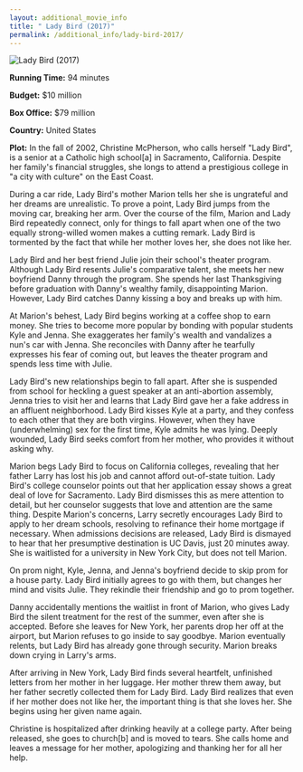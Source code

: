 ```yaml
---
layout: additional_movie_info
title: " Lady Bird (2017)"
permalink: /additional_info/lady-bird-2017/
---
```


![ Lady Bird (2017)](https://upload.wikimedia.org/wikipedia/en/6/61/Lady_Bird_poster.jpeg)

**Running Time:** 94 minutes

**Budget:** $10 million

**Box Office:** $79 million

**Country:** United States

**Plot:** In the fall of 2002, Christine McPherson, who calls herself "Lady Bird", is a senior at a Catholic high school[a] in Sacramento, California. Despite her family's financial struggles, she longs to attend a prestigious college in "a city with culture" on the East Coast.

During a car ride, Lady Bird's mother Marion tells her she is ungrateful and her dreams are unrealistic. To prove a point, Lady Bird jumps from the moving car, breaking her arm. Over the course of the film, Marion and Lady Bird repeatedly connect, only for things to fall apart when one of the two equally strong-willed women makes a cutting remark. Lady Bird is tormented by the fact that while her mother loves her, she does not like her.

Lady Bird and her best friend Julie join their school's theater program. Although Lady Bird resents Julie's comparative talent, she meets her new boyfriend Danny through the program. She spends her last Thanksgiving before graduation with Danny's wealthy family, disappointing Marion. However, Lady Bird catches Danny kissing a boy and breaks up with him.

At Marion's behest, Lady Bird begins working at a coffee shop to earn money. She tries to become more popular by bonding with popular students Kyle and Jenna. She exaggerates her family's wealth and vandalizes a nun's car with Jenna. She reconciles with Danny after he tearfully expresses his fear of coming out, but leaves the theater program and spends less time with Julie.

Lady Bird's new relationships begin to fall apart. After she is suspended from school for heckling a guest speaker at an anti-abortion assembly, Jenna tries to visit her and learns that Lady Bird gave her a fake address in an affluent neighborhood. Lady Bird kisses Kyle at a party, and they confess to each other that they are both virgins. However, when they have (underwhelming) sex for the first time, Kyle admits he was lying. Deeply wounded, Lady Bird seeks comfort from her mother, who provides it without asking why.

Marion begs Lady Bird to focus on California colleges, revealing that her father Larry has lost his job and cannot afford out-of-state tuition. Lady Bird's college counselor points out that her application essay shows a great deal of love for Sacramento. Lady Bird dismisses this as mere attention to detail, but her counselor suggests that love and attention are the same thing. Despite Marion's concerns, Larry secretly encourages Lady Bird to apply to her dream schools, resolving to refinance their home mortgage if necessary. When admissions decisions are released, Lady Bird is dismayed to hear that her presumptive destination is UC Davis, just 20 minutes away. She is waitlisted for a university in New York City, but does not tell Marion. 

On prom night, Kyle, Jenna, and Jenna's boyfriend decide to skip prom for a house party. Lady Bird initially agrees to go with them, but changes her mind and visits Julie. They rekindle their friendship and go to prom together.

Danny accidentally mentions the waitlist in front of Marion, who gives Lady Bird the silent treatment for the rest of the summer, even after she is accepted. Before she leaves for New York, her parents drop her off at the airport, but Marion refuses to go inside to say goodbye. Marion eventually relents, but Lady Bird has already gone through security. Marion breaks down crying in Larry's arms.

After arriving in New York, Lady Bird finds several heartfelt, unfinished letters from her mother in her luggage. Her mother threw them away, but her father secretly collected them for Lady Bird. Lady Bird realizes that even if her mother does not like her, the important thing is that she loves her. She begins using her given name again.

Christine is hospitalized after drinking heavily at a college party. After being released, she goes to church[b] and is moved to tears. She calls home and leaves a message for her mother, apologizing and thanking her for all her help.
